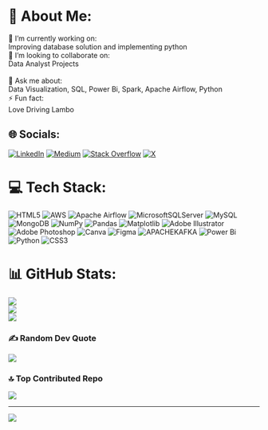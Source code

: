 # 💫 About Me:
🔭 I’m currently working on:<br>Improving database solution and implementing python<br>👯 I’m looking to collaborate on:<br>Data Analyst Projects<br><br>💬 Ask me about:<br>Data Visualization, SQL, Power Bi, Spark, Apache Airflow, Python<br>⚡ Fun fact:<br>Love Driving Lambo


## 🌐 Socials:
[![LinkedIn](https://img.shields.io/badge/LinkedIn-%230077B5.svg?logo=linkedin&logoColor=white)](https://linkedin.com/in/darshanlunagariya) [![Medium](https://img.shields.io/badge/Medium-12100E?logo=medium&logoColor=white)](https://medium.com/@darshanlunagariya44) [![Stack Overflow](https://img.shields.io/badge/-Stackoverflow-FE7A16?logo=stack-overflow&logoColor=white)](https://stackoverflow.com/users/12267827) [![X](https://img.shields.io/badge/X-black.svg?logo=X&logoColor=white)](https://x.com/variablenotnull) 

# 💻 Tech Stack:
![HTML5](https://img.shields.io/badge/html5-%23E34F26.svg?style=for-the-badge&logo=html5&logoColor=white) ![AWS](https://img.shields.io/badge/AWS-%23FF9900.svg?style=for-the-badge&logo=amazon-aws&logoColor=white) ![Apache Airflow](https://img.shields.io/badge/Apache%20Airflow-017CEE?style=for-the-badge&logo=Apache%20Airflow&logoColor=white) ![MicrosoftSQLServer](https://img.shields.io/badge/Microsoft%20SQL%20Server-CC2927?style=for-the-badge&logo=microsoft%20sql%20server&logoColor=white) ![MySQL](https://img.shields.io/badge/mysql-%2300000f.svg?style=for-the-badge&logo=mysql&logoColor=white) ![MongoDB](https://img.shields.io/badge/MongoDB-%234ea94b.svg?style=for-the-badge&logo=mongodb&logoColor=white) ![NumPy](https://img.shields.io/badge/numpy-%23013243.svg?style=for-the-badge&logo=numpy&logoColor=white) ![Pandas](https://img.shields.io/badge/pandas-%23150458.svg?style=for-the-badge&logo=pandas&logoColor=white) ![Matplotlib](https://img.shields.io/badge/Matplotlib-%23ffffff.svg?style=for-the-badge&logo=Matplotlib&logoColor=black) ![Adobe Illustrator](https://img.shields.io/badge/adobe%20illustrator-%23FF9A00.svg?style=for-the-badge&logo=adobe%20illustrator&logoColor=white) ![Adobe Photoshop](https://img.shields.io/badge/adobe%20photoshop-%2331A8FF.svg?style=for-the-badge&logo=adobe%20photoshop&logoColor=white) ![Canva](https://img.shields.io/badge/Canva-%2300C4CC.svg?style=for-the-badge&logo=Canva&logoColor=white) ![Figma](https://img.shields.io/badge/figma-%23F24E1E.svg?style=for-the-badge&logo=figma&logoColor=white) ![APACHEKAFKA](https://img.shields.io/badge/apachekafka-231F20.svg?style=for-the-badge&logo=apachekafka&logoColor=white&color=%23231F20) ![Power Bi](https://img.shields.io/badge/power_bi-F2C811?style=for-the-badge&logo=powerbi&logoColor=black) ![Python](https://img.shields.io/badge/python-3670A0?style=for-the-badge&logo=python&logoColor=ffdd54) ![CSS3](https://img.shields.io/badge/css3-%231572B6.svg?style=for-the-badge&logo=css3&logoColor=white) 
# 📊 GitHub Stats:
![](https://github-readme-stats.vercel.app/api?username=variablenotnull&theme=dark&hide_border=false&include_all_commits=false&count_private=false)<br/>
![](https://github-readme-streak-stats.herokuapp.com/?user=variablenotnull&theme=dark&hide_border=false)<br/>
![](https://github-readme-stats.vercel.app/api/top-langs/?username=variablenotnull&theme=dark&hide_border=false&include_all_commits=false&count_private=false&layout=compact)

### ✍️ Random Dev Quote
![](https://quotes-github-readme.vercel.app/api?type=horizontal&theme=radical)

### 🔝 Top Contributed Repo
![](https://github-contributor-stats.vercel.app/api?username=variablenotnull&limit=5&theme=dark&combine_all_yearly_contributions=true)



---
[![](https://visitcount.itsvg.in/api?id=variablenotnull&icon=0&color=3)](https://visitcount.itsvg.in)

<!-- Proudly created with GPRM ( https://gprm.itsvg.in ) -->

